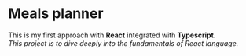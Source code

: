 # Meals planner

This is my first approach with **React** integrated with **Typescript**.
<br>
*This project is to dive deeply into the fundamentals of React language.*

